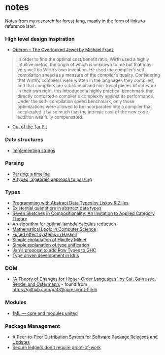 # notes
Notes from my research for forest-lang, mostly in the form of links to reference later.

### High level design inspiration

* [Oberon – The Overlooked Jewel by Michael Franz](http://citeseerx.ist.psu.edu/viewdoc/download?doi=10.1.1.90.7173&rep=rep1&type=pdf)

> In order to find the optimal cost/benefit ratio, Wirth used a highly intuitive metric, the origin of which is unknown to me but that may very well be Wirth’s own invention. He used the compiler’s self-compilation speed as a measure of the compiler’s quality. Considering that Wirth’s compilers were written in the languages they compiled, and that compilers are substantial and non-trivial pieces of software in their own right, this introduced a highly practical benchmark that directly contested a compiler's complexity against its performance. Under the self- compilation speed benchmark, only those optimizations were allowed to be incorporated into a compiler that accelerated it by so much that the intrinsic cost of the new code addition was fully compensated.

* [Out of the Tar Pit](http://curtclifton.net/papers/MoseleyMarks06a.pdf)

### Data structures

* [Implementing strings](http://beza1e1.tuxen.de/strings.html)

### Parsing

* [Parsing: a timeline](https://jeffreykegler.github.io/personal/timeline_v3)
* [A typed, algebraic approach to parsing](https://www.cl.cam.ac.uk/~nk480/parsing.pdf)

### Types

* [Programming with Abstract Data Types by Liskov & Zilles](http://citeseerx.ist.psu.edu/viewdoc/download?doi=10.1.1.136.3043&rep=rep1&type=pdf)
* [Existential quantifiers in abstract data types](https://link.springer.com/chapter/10.1007/3-540-09510-1_7)
* [Seven Sketches in Compositionality: An Invitation to Applied Category Theory](https://arxiv.org/pdf/1803.05316.pdf)
* [An algorithm for optimal lambda calculus reduction](https://dl.acm.org/citation.cfm?id=96711)
* [Mathematical Logic in Computer Science](https://arxiv.org/pdf/1802.03292.pdf)
* [Fused effect systems in Haskell](https://github.com/robrix/fused-effects)
* [Simple explanation of Hindley Milner](https://eli.thegreenplace.net/2018/type-inference/)
* [Simple explanation of type unification](https://eli.thegreenplace.net/2018/unification/)
* [Jan's proposal to add Row Types to GHC](https://github.com/ghc-proposals/ghc-proposals/pull/180)
* [Type driven development in Idris](https://www.youtube.com/watch?v=mOtKD7ml0NU&feature=youtu.be)


### DOM

* ["A Theory of Changes for Higher-Order Languages" by Cai, Gairrusso, Rendel and Ostermann.](https://arxiv.org/pdf/1312.0658.pdf) - found from https://github.com/paf31/purescript-firkin

### Modules

* [1ML — core and modules united](https://people.mpi-sws.org/~rossberg/1ml/)

### Package Management

* [A Peer-to-Peer Distribution System for
Software Package Releases and Updates](http://www.cs.sfu.ca/~jcliu/Papers/apt-p2p.pdf)
* [Secure ledgers don't require proof-of-work](https://pfrazee.github.io/blog/secure-ledgers-dont-require-proof-of-work)
